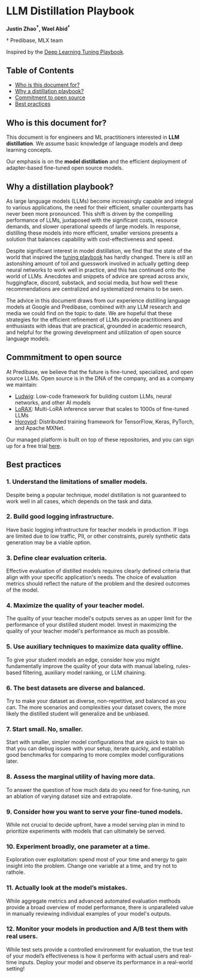 # LLM Distillation Playbook

**Justin Zhao<sup>&dagger;</sup>, Wael Abid<sup>&dagger;</sup>**

&dagger; Predibase, MLX team

Inspired by the [Deep Learning Tuning Playbook](https://github.com/google-research/tuning_playbook).

## Table of Contents

-   [Who is this document for?](#who-is-this-document-for)
-   [Why a distillation playbook?](#why-a-distillation-playbook)
-   [Commitment to open source](#commitment-to-open-source)
-   [Best practices](#best-practices)

## Who is this document for?

This document is for engineers and ML practitioners interested in **LLM distillation**. We assume basic knowledge of language models and deep learning concepts.

Our emphasis is on the **model distillation** and the efficient deployment of adapter-based fine-tuned open source models.

## Why a distillation playbook?

As large language models (LLMs) become increasingly capable and integral to various applications, the need for their efficient, smaller counterparts has never been more pronounced. This shift is driven by the compelling performance of LLMs, juxtaposed with the significant costs, resource demands, and slower operational speeds of large models. In response, distilling these models into more efficient, smaller versions presents a solution that balances capability with cost-effectiveness and speed.

Despite significant interest in model distillation, we find that the state of the world that inspired the [tuning playbook](https://github.com/google-research/tuning_playbook/) has hardly changed. There is *still* an astonshing amount of toil and guesswork involved in actually getting deep neural networks to work well in practice, and this has continued onto the world of LLMs. Anecdotes and snippets of advice are spread across arxiv, huggingface, discord, substack, and social media, but how well these recommendations are centralized and systematized remains to be seen.

The advice in this document draws from our experience distilling language models at Google and Predibase, combined with any LLM research and media we could find on the topic to date. We are hopeful that these strategies for the efficient refinement of LLMs provide practitioners and enthusiasts with ideas that are practical, grounded in academic research, and helpful for the growing development and utilization of open source language models.

## Commmitment to open source

At Predibase, we believe that the future is fine-tuned, specialized, and open source LLMs. Open source is in the DNA of the company, and as a company we maintain:

- [Ludwig](https://github.com/ludwig-ai/ludwig): Low-code framework for building custom LLMs, neural networks, and other AI models
- [LoRAX](https://github.com/predibase/lorax): Multi-LoRA inference server that scales to 1000s of fine-tuned LLMs
- [Horovod](https://github.com/horovod/horovod): Distributed training framework for TensorFlow, Keras, PyTorch, and Apache MXNet.

Our managed platform is built on top of these repositories, and you can sign up for a free trial [here](https://predibase.com/).

## Best practices

### 1. Understand the limitations of smaller models.

Despite being a popular technique, model distillation is not guaranteed to work well in all cases, which depends on the task and data.

### 2. Build good logging infrastructure.

Have basic logging infrastructure for teacher models in production. If logs are limited due to low traffic, PII, or other constraints, purely synthetic data generation may be a viable option.

### 3. Define clear evaluation criteria.

Effective evaluation of distilled models requires clearly defined criteria that align with your specific application's needs. The choice of evaluation metrics should reflect the nature of the problem and the desired outcomes of the model.

### 4. Maximize the quality of your teacher model.

The quality of your teacher model's outputs serves as an upper limit for the performance of your distilled student model. Invest in maximizing the quality of your teacher model's performance as much as possible.

### 5. Use auxiliary techniques to maximize data quality offline.

To give your student models an edge, consider how you might fundamentally improve the quality of your data with manual labeling, rules-based filtering, auxiliary model ranking, or LLM chaining.

### 6. The best datasets are diverse and balanced.

Try to make your dataset as diverse, non-repetitive, and balanced as you can. The more scenarios and complexities your dataset covers, the more likely the distilled student will generalize and be unbiased.

### 7. Start small. No, smaller.

Start with smaller, simpler model configurations that are quick to train so that you can debug issues with your setup, iterate quickly, and establish good benchmarks for comparing to more complex model configurations later.

### 8. Assess the marginal utility of having more data.

To answer the question of how much data do you need for fine-tuning, run an ablation of varying dataset size and extrapolate.

### 9. Consider how you want to serve your fine-tuned models.

While not crucial to decide upfront, have a model serving plan in mind to prioritize experiments with models that can ultimately be served.

### 10. Experiment broadly, one parameter at a time.

Exploration over exploitation: spend most of your time and energy to gain insight into the problem. Change one variable at a time, and try not to rathole.

### 11. Actually look at the model’s mistakes.

While aggregate metrics and advanced automated evaluation methods provide a broad overview of model performance, there is unparalleled value in manually reviewing individual examples of your model's outputs.

### 12. Monitor your models in production and A/B test them with real users.

While test sets provide a controlled environment for evaluation, the true test of your model’s effectiveness is how it performs with actual users and real-time inputs. Deploy your model and observe its performance in a real-world setting!
